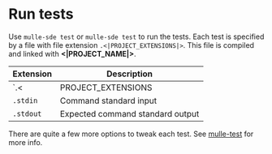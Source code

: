 # Run tests

Use `mulle-sde test` or `mulle-sde test` to run the tests. Each test is
specified by a file with file extension `.<|PROJECT_EXTENSIONS|>`. This file
is compiled and linked with **<|PROJECT_NAME|>**.

Extension   | Description
------------|-------------------------
`.<|PROJECT_EXTENSIONS|>` | Test source
`.stdin`    | Command standard input
`.stdout`   | Expected command standard output


There are quite a few more options to tweak each test. 
See [mulle-test](//github.com/mulle-sde/mulle-test) for more info.

